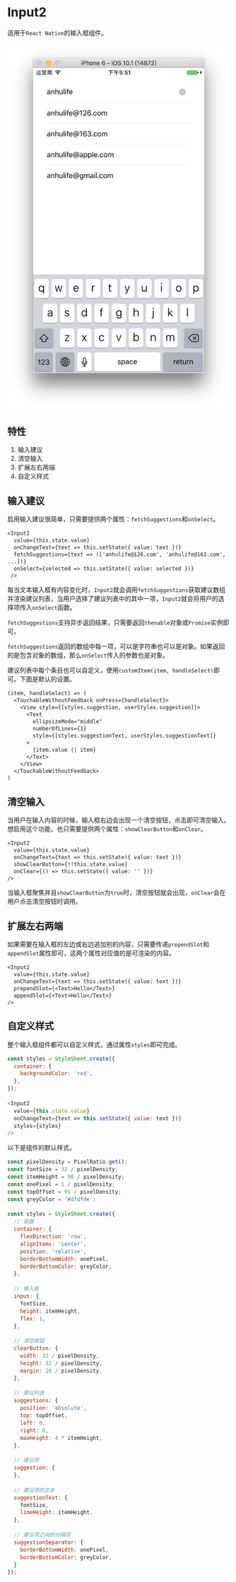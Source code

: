 # Input2

适用于`React Native`的输入框组件。

![效果图](screenshot.png)

## 特性

1. 输入建议
2. 清空输入
3. 扩展左右两端
4. 自定义样式

## 输入建议

启用输入建议很简单，只需要提供两个属性：`fetchSuggestions`和`onSelect`。

```react
<Input2
  value={this.state.value}
  onChangeText={text => this.setState({ value: text })}
  fetchSuggestions={text => (['anhulife@126.com', 'anhulife@163.com', ...])}
  onSelect={selected => this.setState({ value: selected })}
 />
```

每当文本输入框有内容变化时，`Input2`就会调用`fetchSuggestions`获取建议数组并渲染建议列表，当用户选择了建议列表中的其中一项，`Input2`就会将用户的选择项传入`onSelect`函数。

`fetchSuggestions`支持异步返回结果，只需要返回`thenable`对象或`Promise`实例即可。

`fetchSuggestions`返回的数组中每一项，可以是字符串也可以是对象。如果返回的是包含对象的数组，那么`onSelect`传入的参数也是对象。

建议列表中每个条目也可以自定义，使用`customItem(item, handleSelect)`即可。下面是默认的设置。

```react
(item, handleSelect) => (
  <TouchableWithoutFeedback onPress={handleSelect}>
    <View style={[styles.suggestion, userStyles.suggestion]}>
      <Text
        ellipsizeMode="middle"
        numberOfLines={1}
        style={[styles.suggestionText, userStyles.suggestionText]}
      >
        {item.value || item}
      </Text>
    </View>
  </TouchableWithoutFeedback>
)
```



## 清空输入

当用户在输入内容的时候，输入框右边会出现一个清空按钮，点击即可清空输入。想启用这个功能，也只需要提供两个属性：`showClearButton`和`onClear`。

```react
<Input2
  value={this.state.value}
  onChangeText={text => this.setState({ value: text })}
  showClearButton={!!this.state.value}
  onClear={() => this.setState({ value: '' })}
/>
```

当输入框聚焦并且`showClearButton`为`true`时，清空按钮就会出现，`onClear`会在用户点击清空按钮时调用。

## 扩展左右两端

如果需要在输入框的左边或右边追加别的内容，只需要传递`prependSlot`和`appendSlot`属性即可，这两个属性对应值的是可渲染的内容。

```react
<Input2
  value={this.state.value}
  onChangeText={text => this.setState({ value: text })}
  prependSlot={<Text>Hello</Text>}
  appendSlot={<Text>Hello</Text>}
/>
```

## 自定义样式

整个输入框组件都可以自定义样式，通过属性`styles`即可完成。

```javascript
const styles = StyleSheet.create({
  container: {
    backgroundColor: 'red',
  },
});

<Input2
  value={this.state.value}
  onChangeText={text => this.setState({ value: text })}
  styles={styles}
/>
```

以下是组件的默认样式。

```javascript
const pixelDensity = PixelRatio.get();
const fontSize = 32 / pixelDensity;
const itemHeight = 90 / pixelDensity;
const onePixel = 1 / pixelDensity;
const topOffset = 91 / pixelDensity;
const greyColor = '#dfdfde';

const styles = StyleSheet.create({
  // 容器
  container: {
    flexDirection: 'row',
    alignItems: 'center',
    position: 'relative',
    borderBottomWidth: onePixel,
    borderBottomColor: greyColor,
  },

  // 输入框
  input: {
    fontSize,
    height: itemHeight,
    flex: 1,
  },

  // 清空按钮
  clearButton: {
    width: 32 / pixelDensity,
    height: 32 / pixelDensity,
    margin: 20 / pixelDensity,
  },

  // 建议列表
  suggestions: {
    position: 'absolute',
    top: topOffset,
    left: 0,
    right: 0,
    maxHeight: 4 * itemHeight,
  },

  // 建议项
  suggestion: {
  },

  // 建议项的文本
  suggestionText: {
    fontSize,
    lineHeight: itemHeight,
  },

  // 建议项之间的分隔符
  suggestionSeparator: {
    borderBottomWidth: onePixel,
    borderBottomColor: greyColor,
  }
});
```


